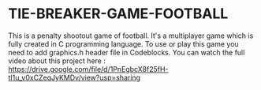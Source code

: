 # TIE-BREAKER-GAME-FOOTBALL
This is a penalty shootout game of football. It's a multiplayer game which is fully created in C programming language. To use or play this game you need to add graphics.h header file in Codeblocks.
You can watch the full video about this project here : https://drive.google.com/file/d/1PnEgbcX8f25fH-tI1u_v0xCZeqJyKMDv/view?usp=sharing
